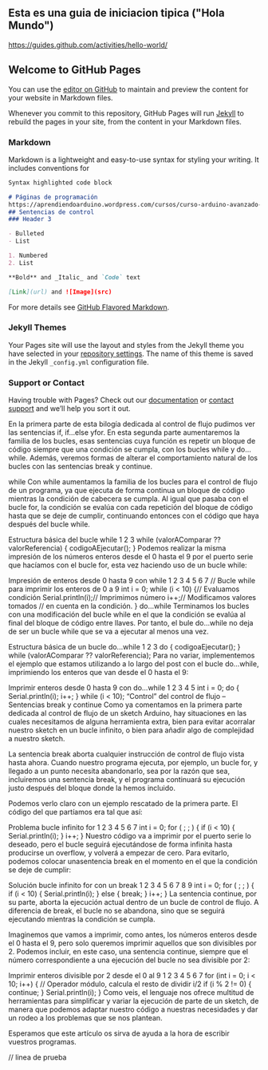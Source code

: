 ## Esta es una guia de iniciacion tipica ("Hola Mundo")
https://guides.github.com/activities/hello-world/


## Welcome to GitHub Pages

You can use the [editor on GitHub](https://github.com/jc365/jc365.github.io/edit/master/README.md) to maintain and preview the content for your website in Markdown files.

Whenever you commit to this repository, GitHub Pages will run [Jekyll](https://jekyllrb.com/) to rebuild the pages in your site, from the content in your Markdown files.

### Markdown

Markdown is a lightweight and easy-to-use syntax for styling your writing. It includes conventions for

```markdown
Syntax highlighted code block

# Páginas de programación
https://aprendiendoarduino.wordpress.com/cursos/curso-arduino-avanzado-2017/
## Sentencias de control
### Header 3

- Bulleted
- List

1. Numbered
2. List

**Bold** and _Italic_ and `Code` text

[Link](url) and ![Image](src)
```

For more details see [GitHub Flavored Markdown](https://guides.github.com/features/mastering-markdown/).

### Jekyll Themes

Your Pages site will use the layout and styles from the Jekyll theme you have selected in your [repository settings](https://github.com/jc365/jc365.github.io/settings). The name of this theme is saved in the Jekyll `_config.yml` configuration file.

### Support or Contact

Having trouble with Pages? Check out our [documentation](https://help.github.com/categories/github-pages-basics/) or [contact support](https://github.com/contact) and we’ll help you sort it out.




En la primera parte de esta bilogía dedicada al control de flujo pudimos ver las sentencias if, if…else yfor. En esta segunda parte aumentaremos la familia de los bucles, esas sentencias cuya función es repetir un bloque de código siempre que una condición se cumpla, con los bucles while y do…while. Además, veremos formas de alterar el comportamiento natural de los bucles con las sentencias break y continue.

while
Con while aumentamos la familia de los bucles para el control de flujo de un programa, ya que ejecuta de forma continua un bloque de código mientras la condición de cabecera se cumpla. Al igual que pasaba con el bucle for, la condición se evalúa con cada repetición del bloque de código hasta que se deje de cumplir, continuando entonces con el código que haya después del bucle while.

Estructura básica del bucle while
1
2
3
while (valorAComparar ?? valorReferencia) {
codigoAEjecutar();
}
Podemos realizar la misma impresión de los números enteros desde el 0 hasta el 9 por el puerto serie que hacíamos con el bucle for, esta vez haciendo uso de un bucle while:

Impresión de enteros desde 0 hasta 9 con while
1
2
3
4
5
6
7
// Bucle while para imprimir los enteros de 0 a 9
int i = 0;
while (i < 10) {// Evaluamos condición
Serial.println(i);// Imprimimos número
i++;// Modificamos valores tomados
// en cuenta en la condición.
}
do…while
Terminamos los bucles con una modificación del bucle while en el que la condición se evalúa al final del bloque de código entre llaves. Por tanto, el bule do…while no deja de ser un bucle while que se va a ejecutar al menos una vez.

Estructura básica de un bucle do...while
1
2
3
do {
codigoaEjecutar();
} while (valorAComparar ?? valorReferencia);
Para no variar, implementemos el ejemplo que estamos utilizando a lo largo del post con el bucle do…while, imprimiendo los enteros que van desde el 0 hasta el 9:

Imprimir enteros desde 0 hasta 9 con do...while
1
2
3
4
5
int i = 0;
do {
Serial.println(i);
i++;
} while (i < 10);
“Control” del control de flujo – Sentencias break y continue
Como ya comentamos en la primera parte dedicada al control de flujo de un sketch Arduino, hay situaciones en las cuales necesitamos de alguna herramienta extra, bien para evitar acorralar nuestro sketch en un bucle infinito, o bien para añadir algo de complejidad a nuestro sketch.

La sentencia break aborta cualquier instrucción de control de flujo vista hasta ahora. Cuando nuestro programa ejecuta, por ejemplo, un bucle for, y llegado a un punto necesita abandonarlo, sea por la razón que sea, incluiremos una sentencia break, y el programa continuará su ejecución justo después del bloque donde la hemos incluido.

Podemos verlo claro con un ejemplo rescatado de la primera parte. El código del que partíamos era tal que así:

Problema bucle infinito for
1
2
3
4
5
6
7
int i = 0;
for ( ; ; ) {
if (i < 10) {
Serial.println(i);
}
i++;
}
Nuestro código va a imprimir por el puerto serie lo deseado, pero el bucle seguirá ejecutándose de forma infinita hasta producirse un overflow, y volverá a empezar de cero. Para evitarlo, podemos colocar unasentencia break en el momento en el que la condición se deje de cumplir:

Solución bucle infinito for con un break
1
2
3
4
5
6
7
8
9
int i = 0;
for ( ; ; ) {
if (i < 10) {
Serial.println(i);
} else {
break;
}
i++;
}
La sentencia continue, por su parte, aborta la ejecución actual dentro de un bucle de control de flujo. A diferencia de break, el bucle no se abandona, sino que se seguirá ejecutando mientras la condición se cumpla.

Imaginemos que vamos a imprimir, como antes, los números enteros desde el 0 hasta el 9, pero solo queremos imprimir aquellos que son divisibles por 2. Podemos incluir, en este caso, una sentencia continue, siempre que el número correspondiente a una ejecución del bucle no sea divisible por 2:

Imprimir enteros divisible por 2 desde el 0 al 9
1
2
3
4
5
6
7
for (int i = 0; i < 10; i++) {
// Operador módulo, calcula el resto de dividir i/2
if (i % 2 != 0) {
continue;
}
Serial.println(i);
}
Como veis, el lenguaje nos ofrece multitud de herramientas para simplificar y variar la ejecución de parte de un sketch, de manera que podemos adaptar nuestro código a nuestras necesidades y dar un rodeo a los problemas que se nos plantean.

Esperamos que este artículo os sirva de ayuda a la hora de escribir vuestros programas.



// linea de prueba
